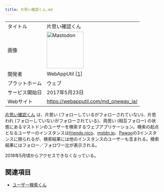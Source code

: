```yaml
---
title: 片思い確認くん.md
---
```

<div>

|                |                                                                                                                                                                                                                                                                                                        |
|----------------|--------------------------------------------------------------------------------------------------------------------------------------------------------------------------------------------------------------------------------------------------------------------------------------------------------|
| タイトル       | 片思い確認くん                                                                                                                                                                                                                                                                                         |
| 画像           | [<img src="/images/thumb/0/00/Mastodon_logo.png/120px-Mastodon_logo.png" srcset="/images/thumb/0/00/Mastodon_logo.png/180px-Mastodon_logo.png 1.5x, /images/0/00/Mastodon_logo.png 2x" width="120" height="120" alt="Mastodon" />](/%E3%83%95%E3%82%A1%E3%82%A4%E3%83%AB:Mastodon_logo.png "Mastodon") |
| 開発者         | WebAppUtil <a href="https://webapputil.com/" rel="nofollow">[1]</a>                                                                                                                                                                                                                                    |
| プラットホーム | ウェブ                                                                                                                                                                                                                                                                                                 |
| サービス開始日 | 2017年5月23日                                                                                                                                                                                                                                                                                          |
| Webサイト      | <a href="https://webapputil.com/md_oneway_ja/" rel="nofollow">https://webapputil.com/md_oneway_ja/</a>                                                                                                                                                                                                 |

  
<a href="https://webapputil.com/md_oneway_ja/" rel="nofollow">片思い確認くん</a> は、片思い (フォローしているがフォローされていない)、片思われ (フォローしていないがフォローされている)、両思い (相互フォロー) の状態にあるマストドンのユーザーを検索するウェブアプリケーション。検索の起点となるユーザーのインスタンスは[friends.nico](/Friends.nico "Friends.nico")、[mstdn.jp](/Mstdn.jp "Mstdn.jp")、[Pawoo](/Pawoo "Pawoo")の3インスタンスに限られるが、検索結果には他のインスタンスのユーザーも含まれる。検索結果にはフォロー／フォロワー比が表示される。

2018年5月頃からアクセスできなくなっている。

## 関連項目

-   [ユーザー検索くん](/%E3%83%A6%E3%83%BC%E3%82%B6%E3%83%BC%E6%A4%9C%E7%B4%A2%E3%81%8F%E3%82%93 "ユーザー検索くん")

</div>

